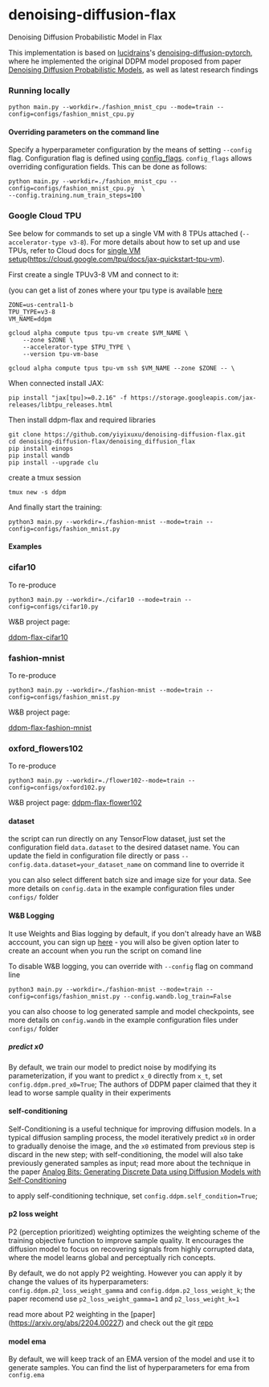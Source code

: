 # denoising-diffusion-flax

Denoising Diffusion Probabilistic Model in Flax 

This implementation is based on [lucidrains](https://github.com/lucidrains)'s [denoising-diffusion-pytorch](https://github.com/lucidrains/denoising-diffusion-pytorch), where he implemented the original DDPM model proposed from paper [Denoising Diffusion Probabilistic Models](https://arxiv.org/abs/2006.11239), as well as latest research findings


### Running locally

```shell
python main.py --workdir=./fashion_mnist_cpu --mode=train --config=configs/fashion_mnist_cpu.py 
```

#### Overriding parameters on the command line

Specify a hyperparameter configuration by the means of setting `--config` flag.
Configuration flag is defined using
[config_flags](https://github.com/google/ml_collections/tree/master#config-flags).
`config_flags` allows overriding configuration fields. This can be done as
follows:

```shell
python main.py --workdir=./fashion_mnist_cpu --config=configs/fashion_mnist_cpu.py  \
--config.training.num_train_steps=100
```

### Google Cloud TPU

See below for commands to set up a single VM with 8 TPUs attached
(`--accelerator-type v3-8`). For more details about how to set up and
use TPUs, refer to Cloud docs for
[single VM setup](https://cloud.google.com/tpu/docs/jax-quickstart-tpu-vm)(https://cloud.google.com/tpu/docs/jax-quickstart-tpu-vm).

First create a single TPUv3-8 VM and connect to it:

(you can get a list of zones where your tpu type is available [here](https://cloud.google.com/tpu/docs/regions-zones)

```
ZONE=us-central1-b
TPU_TYPE=v3-8
VM_NAME=ddpm

gcloud alpha compute tpus tpu-vm create $VM_NAME \
    --zone $ZONE \
    --accelerator-type $TPU_TYPE \
    --version tpu-vm-base

gcloud alpha compute tpus tpu-vm ssh $VM_NAME --zone $ZONE -- \
```

When connected install JAX:

```
pip install "jax[tpu]>=0.2.16" -f https://storage.googleapis.com/jax-releases/libtpu_releases.html
```

Then install ddpm-flax and required libraries

```
git clone https://github.com/yiyixuxu/denoising-diffusion-flax.git
cd denoising-diffusion-flax/denoising_diffusion_flax
pip install einops
pip install wandb
pip install --upgrade clu

 ```

create a tmux session

```
tmux new -s ddpm

```

And finally start the training:


```
python3 main.py --workdir=./fashion-mnist --mode=train --config=configs/fashion_mnist.py 
```

#### Examples

### cifar10

To re-produce

```
python3 main.py --workdir=./cifar10 --mode=train --config=configs/cifar10.py 
```

W&B project page: 

[ddpm-flax-cifar10](https://wandb.ai/yiyixu/ddpm-flax-cifar10?workspace=user-yiyixu)


### fashion-mnist

To re-produce

```
python3 main.py --workdir=./fashion-mnist --mode=train --config=configs/fashion_mnist.py 
```
W&B project page: 

[ddpm-flax-fashion-mnist](https://wandb.ai/yiyixu/ddpm-flax-fashion-mnist?workspace=user-yiyixu)

### oxford_flowers102

To re-produce
```
python3 main.py --workdir=./flower102--mode=train --config=configs/oxford102.py 
```

W&B project page: 
[ddpm-flax-flower102](https://wandb.ai/yiyixu/ddpm-flax-flower102?workspace=user-yiyixu)

#### dataset 

the script can run directly on any TensorFlow dataset, just set the configuration field `data.dataset` to the desired dataset name. You can update the field in configuration file directly or pass `--config.data.dataset=your_dataset_name` on command line to override it

you can also select different batch size and image size for your data. See more details on `config.data` in the example configuration files under `configs/` folder

#### W&B Logging

It use Weights and Bias logging by default, if you don't already have an W&B acccount, you can sign up [here](https://wandb.ai/signup) - you will also be given option later to create an account when you run the script on comand line 

To disable W&B logging, you can override with `--config` flag on command line

```
python3 main.py --workdir=./fashion-mnist --mode=train --config=configs/fashion_mnist.py --config.wandb.log_train=False
```

you can also choose to log generated sample and model checkpoints, see more details on `config.wandb` in the example configuration files under `configs/` folder

##### predict x0

By default, we train our model to predict noise by modifying its parameterization, if you want to predict `x_0` directly from `x_t`, set `config.ddpm.pred_x0=True`; The authors of DDPM paper claimed that they it lead to worse sample quality in their experiments 

#### self-conditioning

Self-Conditioning is a useful technique for improving diffusion models. In a typical diffusion sampling process, the model iteratively predict `x0` in order to gradually denoise the image, and the `x0` estimated from previous step is discard in the new step; with self-conditioning, the model will also take previously generated samples as input; read more about the technique in the paper [Analog Bits: Generating Discrete Data using Diffusion Models with Self-Conditioning](https://arxiv.org/abs/2208.04202)

to apply self-conditioning technique, set `config.ddpm.self_condition=True`;

#### p2 loss weight

P2 (perception prioritized) weighting optimizes the weighting scheme of the training objective function to improve sample quality. It encourages the diffusion model to focus on recovering signals from highly corrupted data, where the model learns global and perceptually rich concepts. 

By default, we do not apply P2 weighting. However you can apply it by change the values of its hyperparameters: `config.ddpm.p2_loss_weight_gamma` and `config.ddpm.p2_loss_weight_k`; the paper recomend use `p2_loss_weight_gamma=1` and `p2_loss_weight_k=1`

read more about P2 weighting in the [paper] (https://arxiv.org/abs/2204.00227) and check out the git [repo](https://github.com/jychoi118/P2-weighting)


#### model ema 

By default, we will keep track of an EMA version of the model and use it to generate samples. You can find the list of hyperparameters for ema from `config.ema`



